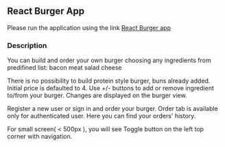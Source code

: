 ## React Burger App

Please run the application using the link [React Burger app](https://alenadvainova.github.io/)

### Description

You can build and order your own burger choosing any ingredients from predifined list:
bacon
meat
salad
cheese

There is no possibility to build protein style burger, buns already added. Initial price is defaulted to 4.
Use +/- buttons to add or remove ingredient to/from your burger. Changes are displayed on the burger view.

Register a new user or sign in and order your burger.
Order tab is available only for authenticated user. Here you can find your orders' history.

For small screen( < 500px ), you will see Toggle button on the left top corner with navigation.
